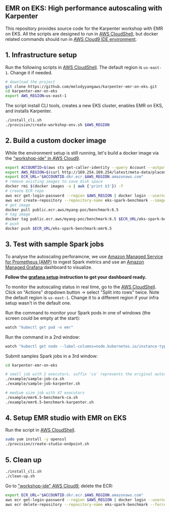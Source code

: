## EMR on EKS: High performance autoscaling with Karpenter

This repository provides source code for the Karpenter workshop with EMR on EKS. All the scripts are designed to run in [AWS CloudShell](https://us-east-1.console.aws.amazon.com/cloudshell?region=us-east-1), but docker related commands should run in [AWS Cloud9 IDE environment](https://console.aws.amazon.com/cloud9).

## 1. Infrastructure setup

Run the following scripts in [AWS CloudShell](https://us-east-1.console.aws.amazon.com/cloudshell?region=us-east-1). The default region is `us-east-1`. Change it if needed.
```bash
# download the project
git clone https://github.com/melodyyangaws/karpenter-emr-on-eks.git
cd karpenter-emr-on-eks
export AWS_REGION=us-east-1
````

The script install CLI tools, creates a new EKS cluster, enables EMR on EKS, and installs Karpenter.
```bash
./install_cli.sh
./provision/create-workshop-env.sh $AWS_REGION
```

## 2. Build a custom docker image
While the environment setup is still running, let's build a docker image via the ["workshop-ide" in AWS Cloud9](https://console.aws.amazon.com/cloud9).
```bash
export ACCOUNTID=$(aws sts get-caller-identity --query Account --output text)
export AWS_REGION=$(curl http://169.254.169.254/latest/meta-data/placement/region)
export ECR_URL="$ACCOUNTID.dkr.ecr.$AWS_REGION.amazonaws.com"
# remove existing images to save disk space
docker rmi $(docker images -a | awk {'print $3'}) -f
# create ECR repo
aws ecr get-login-password --region $AWS_REGION | docker login --username AWS --password-stdin $ECR_URL
aws ecr create-repository --repository-name eks-spark-benchmark --image-scanning-configuration scanOnPush=true
# get image
docker pull public.ecr.aws/myang-poc/benchmark:6.5
# tag image
docker tag public.ecr.aws/myang-poc/benchmark:6.5 $ECR_URL/eks-spark-benchmark:emr6.5 
# push
docker push $ECR_URL/eks-spark-benchmark:emr6.5
```

## 3. Test with sample Spark jobs
To analyse the autoscaling perforamcne, we use [Amazon Managed Service for Prometheus (AMP)](https://aws.amazon.com/prometheus/) to ingest Spark metrics and use an [Amazon Managed Grafana](https://aws.amazon.com/grafana/) dashboard to visualize. 

**Follow the [grafana setup](./setup_grafana_dashboard.pdf) instruction to get your dashboard ready.**

To monitor the autoscaling status in real time, go to the [AWS CloudShell](https://us-east-1.console.aws.amazon.com/cloudshell?region=us-east-1). Click on "Actions" dropdown button -> select "Split into rows" twice. Note the default region is `us-east-1`. Change it to a different region if your infra setup wasn't in the default one.

Run the command to monitor your Spark pods in one of windows (the screen could be empty at the start):
```bash
watch "kubectl get pod -n emr"
```
Run the command in a 2nd window:
```bash
watch "kubectl get node --label-columns=node.kubernetes.io/instance-type,topology.kubernetes.io/zone,karpenter.sh/capacity-type"
```
Submit samples Spark jobs in a 3rd window:

```bash
cd karpenter-emr-on-eks
```
```bash
# small job with 2 executors. suffix 'ca' represents the original autoscaling tool Cluster Autoscaler.
./example/sample-job-ca.sh
./example/sample-job-karpenter.sh
```
```bash
# medium size job with 47 executors
./example/emr6.5-benchmark-ca.sh
./example/emr6.5-benchmark-karpenter.sh
```
## 4. Setup EMR studio with EMR on EKS
Run the script in [AWS CloudShell](https://us-east-1.console.aws.amazon.com/cloudshell?region=us-east-1).

```bash
sudo yum install -y openssl
./provision/create-studio-endpoint.sh
````

## 5. Clean up
```bash
./install_cli.sh
./clean-up.sh
```
Go to ["workshop-ide" AWS Cloud9](https://console.aws.amazon.com/cloud9), delete the ECR:
```bash
export ECR_URL="$ACCOUNTID.dkr.ecr.$AWS_REGION.amazonaws.com"
aws ecr get-login-password --region $AWS_REGION | docker login --username AWS --password-stdin $ECR_URL
aws ecr delete-repository --repository-name eks-spark-benchmark --force
```
